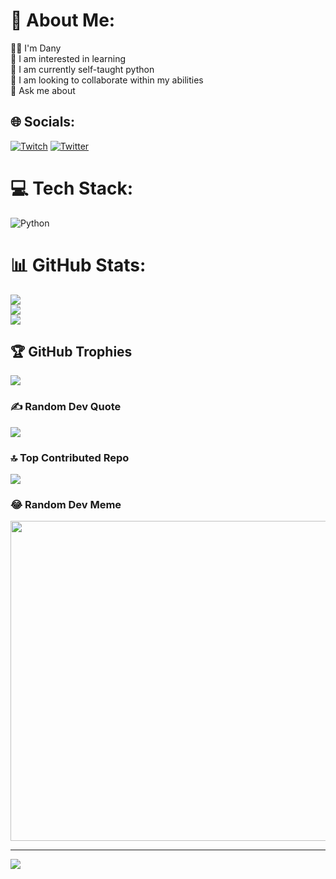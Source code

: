 # 💫 About Me:
🙋‍♂ I'm Dany<br>👀 I am interested in learning<br>🌱 I am currently self-taught python<br>👯 I am looking to collaborate within my abilities<br>💬 Ask me about<br>


## 🌐 Socials:
[![Twitch](https://img.shields.io/badge/Twitch-%239146FF.svg?logo=Twitch&logoColor=white)](https://twitch.tv/DanyRJ) [![Twitter](https://img.shields.io/badge/Twitter-%231DA1F2.svg?logo=Twitter&logoColor=white)](https://twitter.com/DanyRJ_) 

# 💻 Tech Stack:
![Python](https://img.shields.io/badge/python-3670A0?style=flat&logo=python&logoColor=ffdd54)
# 📊 GitHub Stats:
![](https://github-readme-stats.vercel.app/api?username=DanyRJ&theme=algolia&hide_border=true&include_all_commits=false&count_private=false)<br/>
![](https://github-readme-streak-stats.herokuapp.com/?user=DanyRJ&theme=algolia&hide_border=true)<br/>
![](https://github-readme-stats.vercel.app/api/top-langs/?username=DanyRJ&theme=algolia&hide_border=true&include_all_commits=false&count_private=false&layout=compact)

## 🏆 GitHub Trophies
![](https://github-profile-trophy.vercel.app/?username=DanyRJ&theme=gitdimmed&no-frame=true&no-bg=false&margin-w=4)

### ✍️ Random Dev Quote
![](https://quotes-github-readme.vercel.app/api?type=horizontal&theme=radical)

### 🔝 Top Contributed Repo
![](https://github-contributor-stats.vercel.app/api?username=DanyRJ&limit=5&theme=algolia&combine_all_yearly_contributions=true)

### 😂 Random Dev Meme
<img src="https://rm.up.railway.app/" width="512px"/>

---
[![](https://visitcount.itsvg.in/api?id=DanyRJ&icon=5&color=9)](https://visitcount.itsvg.in)

<!-- Proudly created with GPRM ( https://gprm.itsvg.in ) -->
